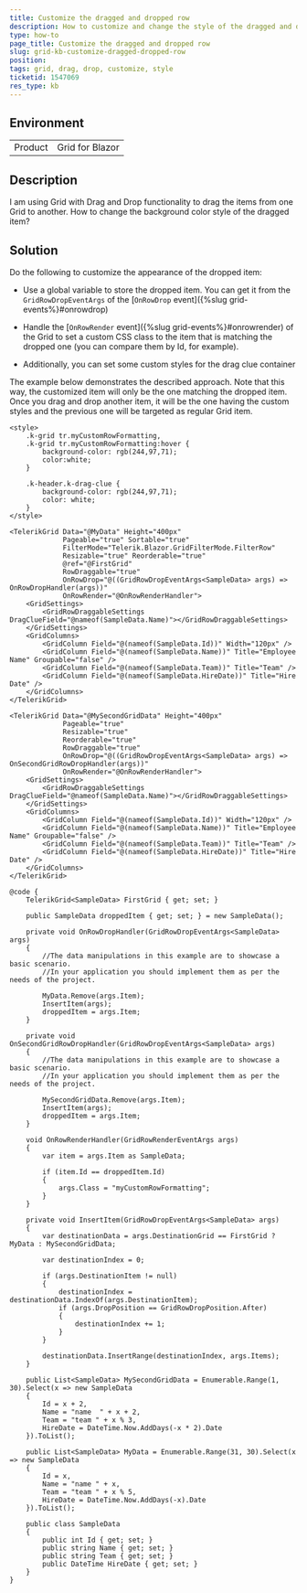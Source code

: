 ```yaml
---
title: Customize the dragged and dropped row
description: How to customize and change the style of the dragged and dropped row?
type: how-to
page_title: Customize the dragged and dropped row
slug: grid-kb-customize-dragged-dropped-row
position: 
tags: grid, drag, drop, customize, style
ticketid: 1547069
res_type: kb
---
```


## Environment
<table>
	<tbody>
		<tr>
			<td>Product</td>
			<td>Grid for Blazor</td>
		</tr>
	</tbody>
</table>


## Description

I am using Grid with Drag and Drop functionality to drag the items from one Grid to another. How to change the background color style of the dragged item?

## Solution

Do the following to customize the appearance of the dropped item:

* Use a global variable to store the dropped item. You can get it from the `GridRowDropEventArgs` of the [`OnRowDrop` event]({%slug grid-events%}#onrowdrop)

* Handle the [`OnRowRender` event]({%slug grid-events%}#onrowrender) of the Grid to set a custom CSS class to the item that is matching the dropped one (you can compare them by Id, for example).

* Additionally, you can set some custom styles for the drag clue container

The example below demonstrates the described approach. Note that this way, the customized item will only be the one matching the dropped item. Once you drag and drop another item, it will be the one having the custom styles and the previous one will be targeted as regular Grid item.

````CSHTML
<style>
    .k-grid tr.myCustomRowFormatting,
    .k-grid tr.myCustomRowFormatting:hover {
        background-color: rgb(244,97,71);
        color:white;
    }

    .k-header.k-drag-clue {
        background-color: rgb(244,97,71);
        color: white;
    }
</style>

<TelerikGrid Data="@MyData" Height="400px"
             Pageable="true" Sortable="true"
             FilterMode="Telerik.Blazor.GridFilterMode.FilterRow"
             Resizable="true" Reorderable="true"
             @ref="@FirstGrid"
             RowDraggable="true"
             OnRowDrop="@((GridRowDropEventArgs<SampleData> args) => OnRowDropHandler(args))"
             OnRowRender="@OnRowRenderHandler">
    <GridSettings>
        <GridRowDraggableSettings DragClueField="@nameof(SampleData.Name)"></GridRowDraggableSettings>
    </GridSettings>
    <GridColumns>
        <GridColumn Field="@(nameof(SampleData.Id))" Width="120px" />
        <GridColumn Field="@(nameof(SampleData.Name))" Title="Employee Name" Groupable="false" />
        <GridColumn Field="@(nameof(SampleData.Team))" Title="Team" />
        <GridColumn Field="@(nameof(SampleData.HireDate))" Title="Hire Date" />
    </GridColumns>
</TelerikGrid>

<TelerikGrid Data="@MySecondGridData" Height="400px"
             Pageable="true"
             Resizable="true"
             Reorderable="true"
             RowDraggable="true"
             OnRowDrop="@((GridRowDropEventArgs<SampleData> args) => OnSecondGridRowDropHandler(args))"
             OnRowRender="@OnRowRenderHandler">
    <GridSettings>
        <GridRowDraggableSettings DragClueField="@nameof(SampleData.Name)"></GridRowDraggableSettings>
    </GridSettings>
    <GridColumns>
        <GridColumn Field="@(nameof(SampleData.Id))" Width="120px" />
        <GridColumn Field="@(nameof(SampleData.Name))" Title="Employee Name" Groupable="false" />
        <GridColumn Field="@(nameof(SampleData.Team))" Title="Team" />
        <GridColumn Field="@(nameof(SampleData.HireDate))" Title="Hire Date" />
    </GridColumns>
</TelerikGrid>

@code {
    TelerikGrid<SampleData> FirstGrid { get; set; }

    public SampleData droppedItem { get; set; } = new SampleData();

    private void OnRowDropHandler(GridRowDropEventArgs<SampleData> args)
    {
        //The data manipulations in this example are to showcase a basic scenario.
        //In your application you should implement them as per the needs of the project.

        MyData.Remove(args.Item);
        InsertItem(args);
        droppedItem = args.Item;
    }

    private void OnSecondGridRowDropHandler(GridRowDropEventArgs<SampleData> args)
    {
        //The data manipulations in this example are to showcase a basic scenario.
        //In your application you should implement them as per the needs of the project.

        MySecondGridData.Remove(args.Item);
        InsertItem(args);
        droppedItem = args.Item;
    }

    void OnRowRenderHandler(GridRowRenderEventArgs args)
    {
        var item = args.Item as SampleData;

        if (item.Id == droppedItem.Id)
        {
            args.Class = "myCustomRowFormatting";
        }
    }

    private void InsertItem(GridRowDropEventArgs<SampleData> args)
    {
        var destinationData = args.DestinationGrid == FirstGrid ? MyData : MySecondGridData;

        var destinationIndex = 0;

        if (args.DestinationItem != null)
        {
            destinationIndex = destinationData.IndexOf(args.DestinationItem);
            if (args.DropPosition == GridRowDropPosition.After)
            {
                destinationIndex += 1;
            }
        }

        destinationData.InsertRange(destinationIndex, args.Items);
    }

    public List<SampleData> MySecondGridData = Enumerable.Range(1, 30).Select(x => new SampleData
    {
        Id = x + 2,
        Name = "name  " + x + 2,
        Team = "team " + x % 3,
        HireDate = DateTime.Now.AddDays(-x * 2).Date
    }).ToList();

    public List<SampleData> MyData = Enumerable.Range(31, 30).Select(x => new SampleData
    {
        Id = x,
        Name = "name " + x,
        Team = "team " + x % 5,
        HireDate = DateTime.Now.AddDays(-x).Date
    }).ToList();

    public class SampleData
    {
        public int Id { get; set; }
        public string Name { get; set; }
        public string Team { get; set; }
        public DateTime HireDate { get; set; }
    }
}
````
